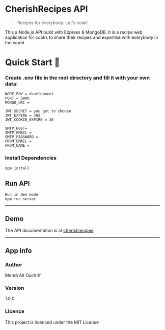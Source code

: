 # CherishRecipes API

> Recipes for everybody. Let's cook!

This a Node.js API build with Express & MongoDB. It is a recipe web application for cooks to share their recipes and expertise with everybody in the world.

# Quick Start 🚀

### Create .env file in the root directory and fill it with your own data:

```
NODE_ENV = development
PORT = 5000
MONGO_URI =

JWT_SECRET = you get to choose
JWT_EXPIRE = 30d
JWT_COOKIE_EXPIRE = 30

SMTP_HOST=
SMTP_EMAIL =
SMTP_PASSWORD =
FROM_EMAIL =
FROM_NAME =
```

### Install Dependencies

```bash
npm install
```

## Run API

```
Run in dev mode
npm run server
```

---

## Demo

The API documentation is at [cherishrecipes](https://documenter.getpostman.com/view/13594743/TW6xp99V)

---

## App Info

### Author

Mehdi Ait Ouchrif

### Version

1.0.0

### Licence

This project is licenced under the MIT License
